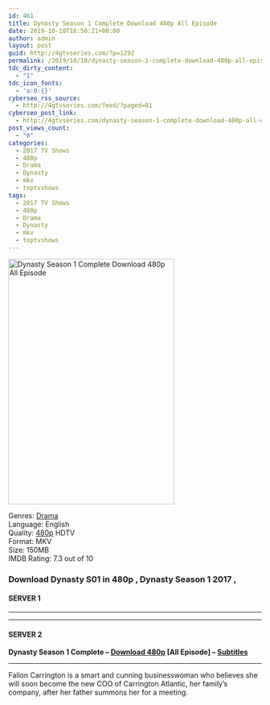 ```yaml
---
id: 461
title: Dynasty Season 1 Complete Download 480p All Episode
date: 2019-10-10T16:50:21+00:00
author: admin
layout: post
guid: http://4gtvseries.com/?p=1292
permalink: /2019/10/10/dynasty-season-1-complete-download-480p-all-episode/
tdc_dirty_content:
  - "1"
tdc_icon_fonts:
  - 'a:0:{}'
cyberseo_rss_source:
  - http://4gtvseries.com/feed/?paged=81
cyberseo_post_link:
  - http://4gtvseries.com/dynasty-season-1-complete-download-480p-all-episode/
post_views_count:
  - "0"
categories:
  - 2017 TV Shows
  - 480p
  - Drama
  - Dynasty
  - mkv
  - toptvshows
tags:
  - 2017 TV Shows
  - 480p
  - Drama
  - Dynasty
  - mkv
  - toptvshows
---
```

<img loading="lazy" class="aligncenter" src="https://3.bp.blogspot.com/-XZ-RsjdEut4/XZ9hG_kKB9I/AAAAAAAAAdo/a85lnHsYr8orIbCAwVeI4YXSLETA4Up0gCK4BGAYYCw/s1600/Dynasty%2BSeason%2B1.jpg" alt="Dynasty Season 1 Complete Download 480p All Episode" width="330" height="488" />

Genres:&nbsp;<a href="http://4gtvseries.com/tag/drama/" data-wpel-link="internal">Drama</a>  
Language: English  
Quality:&nbsp;<a href="http://4gtvseries.com/tag/480p/" data-wpel-link="internal">480p</a>&nbsp;HDTV  
Format: MKV  
Size: 150MB  
IMDB Rating: 7.3 out of 10

### **Download Dynasty S01 in 480p , Dynasty Season 1 2017 ,&nbsp;**

#### <span><strong>SERVER 1</strong></span>

* * *

* * *

#### <span><strong>SERVER 2</strong></span>

**Dynasty Season 1 Complete – <a href="http://dl480p.xyz/1043/" data-wpel-link="external" target="_blank" rel="nofollow external noopener noreferrer" class="wpel-icon-left"><i class="wpel-icon fa fa-download" aria-hidden="true"></i>Download 480p</a> [All Episode] – <a href="https://subscene.com/subtitles/dynasty-2017-first-season" data-wpel-link="external" target="_blank" rel="nofollow external noopener noreferrer" class="wpel-icon-left"><i class="wpel-icon fa fa-download" aria-hidden="true"></i>Subtitles</a>**

* * *

Fallon Carrington is a smart and cunning businesswoman who believes she will soon become the new COO of Carrington Atlantic, her family’s company, after her father summons her for a meeting.

<div align="center">
</div>